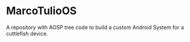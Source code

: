 # MarcoTulioOS
A repository with AOSP tree code to build a custom Android System for a cuttlefish device. 
